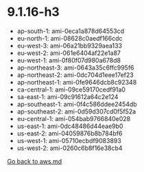
 # 9.1.16-h3
- ap-south-1: ami-0eca1a878d64553cd
- eu-north-1: ami-08628c0aedf166cdc
- eu-west-3: ami-06a21bb9329aea133
- eu-west-2: ami-061e6404af22e1a87
- eu-west-1: ami-0f80f07d980a678d8
- ap-northeast-3: ami-0643a35c6ffc995f6
- ap-northeast-2: ami-0dc704d1eee17ef23
- ap-northeast-1: ami-0fe9646dcb8c92348
- ca-central-1: ami-09ce59170cedf91a0
- sa-east-1: ami-09c91612a64c2e124
- ap-southeast-1: ami-0f4c586ddee2454db
- ap-southeast-2: ami-0d59d307cd0f5f52a
- eu-central-1: ami-054bab9766840e028
- us-east-1: ami-0dc48486d44eae9b0
- us-east-2: ami-04059876b8b784bf6
- us-west-1: ami-05710ecbdf9083893
- us-west-2: ami-0260c6b8f16e38cb4

[Go back to aws.md](../../aws.md) 
